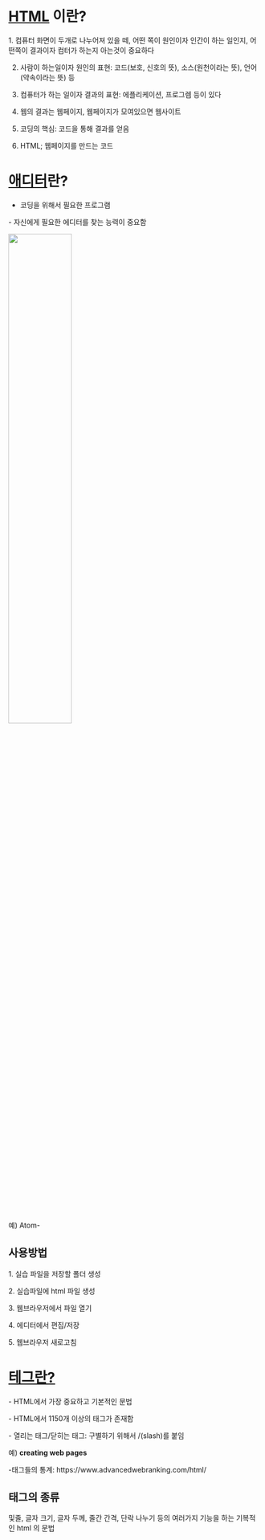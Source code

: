 <h1><strong><u>HTML</u> 이란?</strong></h1><p>
1. 컴퓨터 화면이 두개로 나누어져 있을 떼, 어떤 쪽이 원인이자 인간이 하는 일인지, 어떤쪽이 결과이자 컴터가 하는지 아는것이 중요하다<p>

2. 사람이 하는일이자 원인의 표현: 코드(보호, 신호의 뜻), 소스(원천이라는 뜻), 언어(약속이라는 뜻) 등<p>

3. 컴퓨터가 하는 일이자 결과의 표현: 에플리케이션, 프로그렘 등이 있다<p>

4. 웹의 결과는 웹페이지, 웹페이지가 모여있으면 웹사이트<p>

5. 코딩의 핵심: 코드을 통해 결과를 얻음<p>

6. HTML; 웹페이지를 만드는 코드<p>

<h1><strong><u>애디터</u>란?</h1></strong><p>

- 코딩을 위해서 필요한 프로그램<p>

- 자신에게 필요한 에디터를 찾는 능력이 중요함<p>

  <img src="html.jpg" width="50%"><p>


​예) Atom-<p>

  <h2>사용방법</h2><p>
  1. 실습 파일을 저장할 폴더 생성<p>
  2. 실습파일에 html 파일 생성<p>
  3. 웹브라우저에서 파일 열기<p>
  4. 에디터에서 편집/저장<p>
  5. 웹브라우저 새로고침<p>

<h1><u><strong>테그란?</u></h1></strong>
 - HTML에서 가장 중요하고 기본적인 문법<p>
 - HTML에서 1150개 이상의 태그가 존재함<p>
 - 열리는 태그/닫히는 태그: 구별하기 위해서 /(slash)를 붙임<p><p>
 ​예) <strong>creating web pages</strong><p>
 ​-태그들의 통계: https://www.advancedwebranking.com/html/<p>

<h2>태그의 종류</h2>
및줄, 글자 크기, 글자 두께, 줄간 간격, 단락 나누기 등의 여러가지 기능을 하는 기복적인 html 의 문법
